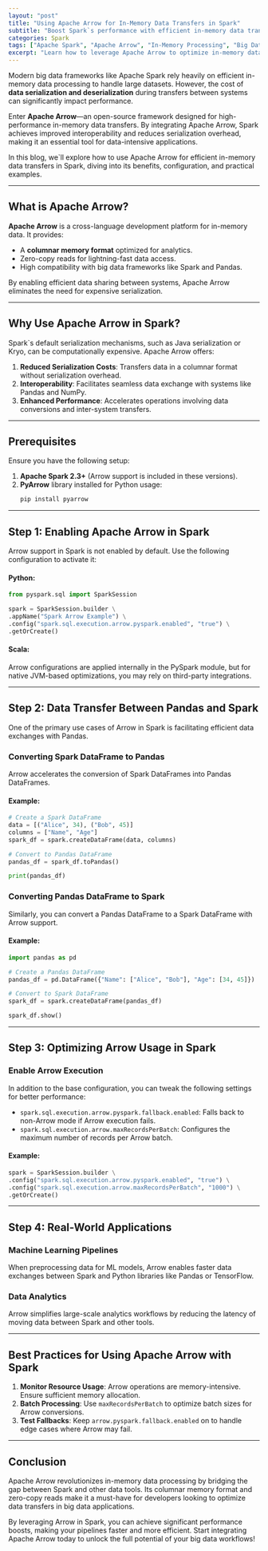 ```yaml
---
layout: "post"
title: "Using Apache Arrow for In-Memory Data Transfers in Spark"
subtitle: "Boost Spark`s performance with efficient in-memory data transfers using Apache Arrow."
categories: Spark
tags: ["Apache Spark", "Apache Arrow", "In-Memory Processing", "Big Data"]
excerpt: "Learn how to leverage Apache Arrow to optimize in-memory data transfers in Spark, enhancing performance for data-intensive operations."
---
```

Modern big data frameworks like Apache Spark rely heavily on efficient in-memory data processing to handle large datasets. However, the cost of **data serialization and deserialization** during transfers between systems can significantly impact performance.

Enter **Apache Arrow**—an open-source framework designed for high-performance in-memory data transfers. By integrating Apache Arrow, Spark achieves improved interoperability and reduces serialization overhead, making it an essential tool for data-intensive applications.

In this blog, we`ll explore how to use Apache Arrow for efficient in-memory data transfers in Spark, diving into its benefits, configuration, and practical examples.

---

## What is Apache Arrow?

**Apache Arrow** is a cross-language development platform for in-memory data. It provides:
- A **columnar memory format** optimized for analytics.
- Zero-copy reads for lightning-fast data access.
- High compatibility with big data frameworks like Spark and Pandas.

By enabling efficient data sharing between systems, Apache Arrow eliminates the need for expensive serialization.

---

## Why Use Apache Arrow in Spark?

Spark`s default serialization mechanisms, such as Java serialization or Kryo, can be computationally expensive. Apache Arrow offers:
1. **Reduced Serialization Costs**: Transfers data in a columnar format without serialization overhead.
2. **Interoperability**: Facilitates seamless data exchange with systems like Pandas and NumPy.
3. **Enhanced Performance**: Accelerates operations involving data conversions and inter-system transfers.

---

## Prerequisites

Ensure you have the following setup:
1. **Apache Spark 2.3+** (Arrow support is included in these versions).
2. **PyArrow** library installed for Python usage:
   ```bash
   pip install pyarrow
   ```

---

## Step 1: Enabling Apache Arrow in Spark

Arrow support in Spark is not enabled by default. Use the following configuration to activate it:

#### Python:
```python
from pyspark.sql import SparkSession

spark = SparkSession.builder \
.appName("Spark Arrow Example") \
.config("spark.sql.execution.arrow.pyspark.enabled", "true") \
.getOrCreate()
```

#### Scala:
Arrow configurations are applied internally in the PySpark module, but for native JVM-based optimizations, you may rely on third-party integrations.

---

## Step 2: Data Transfer Between Pandas and Spark

One of the primary use cases of Arrow in Spark is facilitating efficient data exchanges with Pandas.

### Converting Spark DataFrame to Pandas
Arrow accelerates the conversion of Spark DataFrames into Pandas DataFrames.

#### Example:
```python
# Create a Spark DataFrame
data = [("Alice", 34), ("Bob", 45)]
columns = ["Name", "Age"]
spark_df = spark.createDataFrame(data, columns)

# Convert to Pandas DataFrame
pandas_df = spark_df.toPandas()

print(pandas_df)
```

### Converting Pandas DataFrame to Spark
Similarly, you can convert a Pandas DataFrame to a Spark DataFrame with Arrow support.

#### Example:
```python
import pandas as pd

# Create a Pandas DataFrame
pandas_df = pd.DataFrame({"Name": ["Alice", "Bob"], "Age": [34, 45]})

# Convert to Spark DataFrame
spark_df = spark.createDataFrame(pandas_df)

spark_df.show()
```

---

## Step 3: Optimizing Arrow Usage in Spark

### Enable Arrow Execution
In addition to the base configuration, you can tweak the following settings for better performance:
- `spark.sql.execution.arrow.pyspark.fallback.enabled`: Falls back to non-Arrow mode if Arrow execution fails.
- `spark.sql.execution.arrow.maxRecordsPerBatch`: Configures the maximum number of records per Arrow batch.

#### Example:
```python
spark = SparkSession.builder \
.config("spark.sql.execution.arrow.pyspark.enabled", "true") \
.config("spark.sql.execution.arrow.maxRecordsPerBatch", "1000") \
.getOrCreate()
```

---

## Step 4: Real-World Applications

### Machine Learning Pipelines
When preprocessing data for ML models, Arrow enables faster data exchanges between Spark and Python libraries like Pandas or TensorFlow.

### Data Analytics
Arrow simplifies large-scale analytics workflows by reducing the latency of moving data between Spark and other tools.

---

## Best Practices for Using Apache Arrow with Spark

1. **Monitor Resource Usage**: Arrow operations are memory-intensive. Ensure sufficient memory allocation.
2. **Batch Processing**: Use `maxRecordsPerBatch` to optimize batch sizes for Arrow conversions.
3. **Test Fallbacks**: Keep `arrow.pyspark.fallback.enabled` on to handle edge cases where Arrow may fail.

---

## Conclusion

Apache Arrow revolutionizes in-memory data processing by bridging the gap between Spark and other data tools. Its columnar memory format and zero-copy reads make it a must-have for developers looking to optimize data transfers in big data applications.

By leveraging Arrow in Spark, you can achieve significant performance boosts, making your pipelines faster and more efficient. Start integrating Apache Arrow today to unlock the full potential of your big data workflows!

